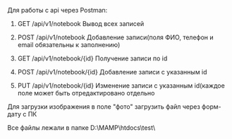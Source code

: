 Для работы с api через Postman:
  1. GET /api/v1/notebook
      Вывод всех записей

  2. POST /api/v1/notebook
      Добавление записи(поля ФИО, телефон и email обязательны к заполнению)

  3. GET /api/v1/notebook/{id}
      Получение записи по id

  4. POST /api/v1/notebook/{id}
      Добавление записи с указанным id

  5. PUT /api/v1/notebook/{id}
      Изменение записи с указанным id(каждое поле может быть отредактировано отдельно

  Для загрузки изображения в поле "фото" загрузить файл через форм-дату с ПК
  
  Все файлы лежали в папке D:\MAMP\htdocs\test\
